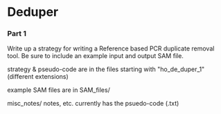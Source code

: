 # Deduper

### Part 1
Write up a strategy for writing a Reference based PCR duplicate removal tool. Be sure to include an example input and output SAM file.

strategy & pseudo-code are in the files starting with "ho_de_duper_1" (different extensions)

example SAM files are in SAM_files/

misc_notes/ notes, etc. currently has the psuedo-code (.txt)

